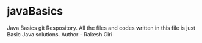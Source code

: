 # javaBasics

Java Basics git Respository. All the files and codes written in this file is just Basic Java solutions.
Author - Rakesh Giri
